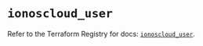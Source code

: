 # `ionoscloud_user`

Refer to the Terraform Registry for docs: [`ionoscloud_user`](https://registry.terraform.io/providers/ionos-cloud/ionoscloud/6.7.4/docs/resources/user).
